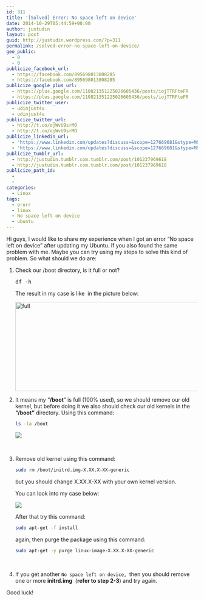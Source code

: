 ```yaml
---
id: 311
title: '[Solved] Error: No space left on device'
date: 2014-10-29T05:44:59+00:00
author: justudin
layout: post
guid: http://justudin.wordpress.com/?p=311
permalink: /solved-error-no-space-left-on-device/
geo_public:
  - 0
  - 0
publicize_facebook_url:
  - https://facebook.com/895698013808285
  - https://facebook.com/895698013808285
publicize_google_plus_url:
  - https://plus.google.com/110821351225026605436/posts/iojTTRFteFR
  - https://plus.google.com/110821351225026605436/posts/iojTTRFteFR
publicize_twitter_user:
  - udinjust4u
  - udinjust4u
publicize_twitter_url:
  - http://t.co/ojWvU9srMO
  - http://t.co/ojWvU9srMO
publicize_linkedin_url:
  - 'https://www.linkedin.com/updates?discuss=&scope=127669681&stype=M&topic=5933101001933348864&type=U&a=odVV'
  - 'https://www.linkedin.com/updates?discuss=&scope=127669681&stype=M&topic=5933101001933348864&type=U&a=odVV'
publicize_tumblr_url:
  - http://justudin.tumblr.com.tumblr.com/post/101237969618
  - http://justudin.tumblr.com.tumblr.com/post/101237969618
publicize_path_id:
  - 
  - 
categories:
  - Linux
tags:
  - erorr
  - linux
  - No space left on device
  - ubuntu
---
```

Hi guys, I would like to share my experience when I got an error “No space left on device” after updating my Ubuntu. If you also found the same problem with me. Maybe you can try using my steps to solve this kind of problem. So what should we do are:

1. Check our /boot directory, is it full or not?

   <pre class="brush: bash; title: ; notranslate" title="">df -h </pre>

   The result in my case is like  in the picture below:

   <img class="wp-image-315 size-full" src="https://justudin.com/files/uploads/2014/10/full.png" alt="full" width="587" height="234" srcset="https://justudin.com/files/uploads/2014/10/full-300x120.png 300w, https://justudin.com/files/uploads/2014/10/full.png 587w" sizes="(max-width: 587px) 100vw, 587px" />

2. It means my “**/boot**” is full (100% used), so we should remove our old kernel, but before doing it we also should check our old kernels in the **“/boot”** directory. Using this command:

   ```bash
   ls -la /boot
   ```

   ![](https://justudin.com/files/uploads/2014/10/old-kernel.png)

   ​


3. Remove old kernel using this command:

   ```bash
   sudo rm /boot/initrd.img-X.XX.X-XX-generic
   ```

   but you should change X.XX.X-XX with your own kernel version. 

   You can look into my case below:

   ![](https://justudin.com/files/uploads/2014/10/rm-kernel.png)

   After that try this command:

   ```bash
   sudo apt-get -f install
   ```

   again, then purge the package using this command: 

   ```bash
   sudo apt-get -y purge linux-image-X.XX.X-XX-generic
   ```

   ​


4. If you get another `No space left on device, `then you should remove one or more **initrd.img**  (**refer to step 2-3**) and try again.

Good luck!